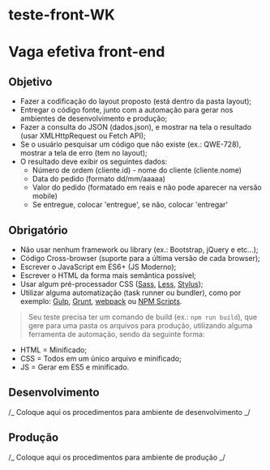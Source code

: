 # teste-front-WK

# Vaga efetiva front-end

## Objetivo

- Fazer a codificação do layout proposto (está dentro da pasta layout);
- Entregar o código fonte, junto com a automação para gerar nos ambientes de desenvolvimento e produção;
- Fazer a consulta do JSON (dados.json), e mostrar na tela o resultado (usar XMLHttp​Request ou Fetch API);
- Se o usuário pesquisar um código que não existe (ex.: QWE-728), mostrar a tela de erro (tem no layout);
- O resultado deve exibir os seguintes dados:
  - Número de ordem (cliente.id) - nome do cliente (cliente.nome)
  - Data do pedido (formato dd/mm/aaaaa)
  - Valor do pedido (formatado em reais e não pode aparecer na versão mobile)
  - Se entregue, colocar 'entregue', se não, colocar 'entregar'

## Obrigatório

- Não usar nenhum framework ou library (ex.: Bootstrap, jQuery e etc...);
- Código Cross-browser (suporte para a última versão de cada browser);
- Escrever o JavaScript em ES6+ (JS Moderno);
- Escrever o HTML da forma mais semântica possível;
- Usar algum pré-processador CSS ([Sass](http://sass-lang.com), [Less](http://lesscss.org), [Stylus](http://stylus-lang.com));
- Utilizar alguma automatização (task runner ou bundler), como por exemplo: [Gulp](http://gulpjs.com), [Grunt](http://gruntjs.com), [webpack](https://webpack.js.org/) ou [NPM Scripts](https://docs.npmjs.com/misc/scripts).

> Seu teste precisa ter um comando de build (ex.: `npm run build`), que gere para uma pasta os arquivos para produção, utilizando alguma ferramenta de automação, sendo da seguinte forma:

- HTML = Minificado;
- CSS = Todos em um único arquivo e minificado;
- JS = Gerar em ES5 e minificado.

## Desenvolvimento

/_ Coloque aqui os procedimentos para ambiente de desenvolvimento _/

## Produção

/_ Coloque aqui os procedimentos para ambiente de produção _/
